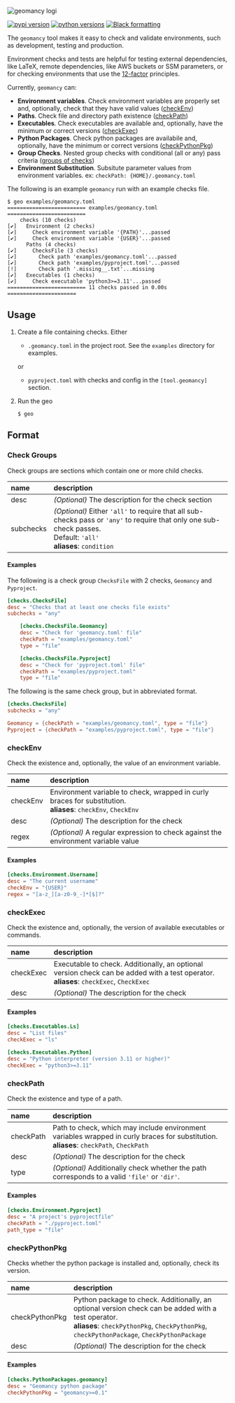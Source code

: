 <!-- start intro -->
![geomancy logi](https://raw.githubusercontent.com/jlorieau/geomancy/main/assets/geomancy_logo.png)

[![pypi version](https://img.shields.io/pypi/v/geomancy.svg)](https://pypi.org/project/geomancy/)
[![python versions](https://img.shields.io/pypi/pyversions/geomancy.svg)](https://pypi.org/project/geomancy/)
[![Black formatting](https://img.shields.io/badge/code%20style-black-000000.svg)](https://github.com/psf/black)

The ``geomancy`` tool makes it easy to check and validate environments, such
as development, testing and production.

Environment checks and tests are helpful for testing external dependencies,
like LaTeX, remote dependencies, like AWS buckets or SSM parameters, or for
checking environments that use the [12-factor](http://12factor.net/) principles.
<!-- end intro -->

<!-- start features -->
Currently, ``geomancy`` can:

- __Environment variables__. Check environment variables are properly set and,
optionally, check that they have valid values ([checkEnv](#checkenv))
- __Paths__. Check file and directory path existence ([checkPath](#checkpath))
- __Executables__. Check executables are available and, optionally, have the
  minimum or correct versions ([checkExec](#checkexec))
- __Python Packages__. Check python packages are availabile and, optionally,
  have the minimum or correct versions ([checkPythonPkg](#checkpythonpkg))
- __Group Checks__. Nested group checks with conditional (all or any) pass
  criteria ([groups of checks](#check-groups))
- __Environment Substitution__. Subsitute parameter values from environment
  variables. ex: ``checkPath: {HOME}/.geomancy.toml``
<!-- end features -->

<!-- start example -->
The following is an example ``geomancy`` run with an example checks file.

```shell
$ geo examples/geomancy.toml
========================= examples/geomancy.toml =========================
    checks (10 checks)
[✔]   Environment (2 checks)
[✔]     Check environment variable '{PATH}'...passed
[✔]     Check environment variable '{USER}'...passed
      Paths (4 checks)
[✔]     ChecksFile (3 checks)
[✔]       Check path 'examples/geomancy.toml'...passed
[✔]       Check path 'examples/pyproject.toml'...passed
[!]       Check path '.missing__.txt'...missing
[✔]   Executables (1 checks)
[✔]     Check executable 'python3>=3.11'...passed
========================= 11 checks passed in 0.00s ======================
```
<!-- end example -->

## Usage
<!-- start usage -->
1. Create a file containing checks. Either

   - ``.geomancy.toml`` in the project root. See the ``examples`` directory for
     examples.

   or

   - ``pyproject.toml`` with checks and config in the ``[tool.geomancy]`` section.

2. Run the geo

   ```shell
   $ geo
   ```
<!-- end usage -->
## Format

### Check Groups

Check groups are sections which contain one or more child checks.

| name      | description                                                                                                                                                                   |
|:----------|:------------------------------------------------------------------------------------------------------------------------------------------------------------------------------|
| desc      | _(Optional)_ The description for the check section                                                                                                                            |
| subchecks | _(Optional)_ Either ``'all'`` to require that all sub-checks pass or ``'any'`` to require that only one sub-check passes.<br>Default: ``'all'``<br>__aliases__: ``condition`` |

#### Examples

The following is a check group ``ChecksFile`` with 2 checks, ``Geomancy`` and
``Pyproject``.

```toml
[checks.ChecksFile]
desc = "Checks that at least one checks file exists"
subchecks = "any"

    [checks.ChecksFile.Geomancy]
    desc = "Check for 'geomancy.toml' file"
    checkPath = "examples/geomancy.toml"
    type = "file"

    [checks.ChecksFile.Pyproject]
    desc = "Check for 'pyproject.toml' file"
    checkPath = "examples/pyproject.toml"
    type = "file"
```

The following is the same check group, but in abbreviated format.

```toml
[checks.ChecksFile]
subchecks = "any"

Geomancy = {checkPath = "examples/geomancy.toml", type = "file"}
Pyproject = {checkPath = "examples/pyproject.toml", type = "file"}
```

### checkEnv

Check the existence and, optionally, the value of an environment variable.

| name      | description                                                                                                          |
|:----------|:---------------------------------------------------------------------------------------------------------------------|
| checkEnv  | Environment variable to check, wrapped in curly braces for substitution. <br>__aliases__: ``checkEnv``, ``CheckEnv`` |
| desc      | _(Optional)_ The description for the check                                                                           |
| regex     | _(Optional)_ A regular expression to check against the environment variable value                                    |

#### Examples

```toml
[checks.Environment.Username]
desc = "The current username"
checkEnv = "{USER}"
regex = "[a-z_][a-z0-9_-]*[$]?"
```

### checkExec

Check the existence and, optionally, the version of available executables or
commands.

| name      | description                                                                                                                                   |
|:----------|:----------------------------------------------------------------------------------------------------------------------------------------------|
| checkExec | Executable to check. Additionally, an optional version check can be added with a test operator. <br>__aliases__: ``checkExec``, ``CheckExec`` |
| desc      | _(Optional)_ The description for the check                                                                                                    |

#### Examples

```toml
[checks.Executables.Ls]
desc = "List files"
checkExec = "ls"
```

```toml
[checks.Executables.Python]
desc = "Python interpreter (version 3.11 or higher)"
checkExec = "python3>=3.11"
```

### checkPath

Check the existence and type of a path.

| name      | description                                                                                                                                    |
|:----------|:-----------------------------------------------------------------------------------------------------------------------------------------------|
| checkPath | Path to check, which may include environment variables wrapped in curly braces for substitution. <br>__aliases__: ``checkPath``, ``CheckPath`` |
| desc      | _(Optional)_ The description for the check                                                                                                     |
| type      | _(Optional)_ Additionally check whether the path corresponds to a valid ``'file'`` or ``'dir'``.                                               |

#### Examples

```toml
[checks.Environment.Pyproject]
desc = "A project's pyprojectfile"
checkPath = "./pyproject.toml"
path_type = "file"
```

### checkPythonPkg

Checks whether the python package is installed and, optionally, check its
version.

| name           | description                                                                                                                                                                                                  |
|:---------------|:-------------------------------------------------------------------------------------------------------------------------------------------------------------------------------------------------------------|
| checkPythonPkg | Python package to check. Additionally, an optional version check can be added with a test operator. <br>__aliases__: ``checkPythonPkg``, ``CheckPythonPkg``, ``checkPythonPackage``, ``CheckPythonPackage``  |
| desc           | _(Optional)_ The description for the check                                                                                                                                                                   |


#### Examples

```toml
[checks.PythonPackages.geomancy]
desc = "Geomancy python package"
checkPythonPkg = "geomancy>=0.1"
```
